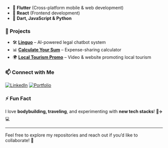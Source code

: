 - 🔹 **Flutter** (Cross-platform mobile & web development)
- 🔹 **React** (Frontend development)
- 🔹 **Dart, JavaScript & Python**

### 🚀 Projects
- 🛠️ **[Linguo](https://github.com/your-username/linguo)** – AI-powered legal chatbot system
- 📊 **[Calculate Your Sum](https://github.com/your-username/calculate-your-sum)** – Expense-sharing calculator
- 🌍 **[Local Tourism Promo](https://github.com/your-username/tourism-promo)** – Video & website promoting local tourism

### 📫 Connect with Me
[![LinkedIn](https://img.shields.io/badge/LinkedIn-blue?logo=linkedin)](https://www.linkedin.com/in/your-profile) 
[![Portfolio](https://img.shields.io/badge/Twitter-blue?logo=twitter)]([https://twitter.com/your-profile](https://issambh.wixsite.com/portfolio/portfolio))  

### ⚡ Fun Fact
I love **bodybuilding, traveling**, and experimenting with **new tech stacks**! 💪✈️💻

---
Feel free to explore my repositories and reach out if you’d like to collaborate! 🚀
